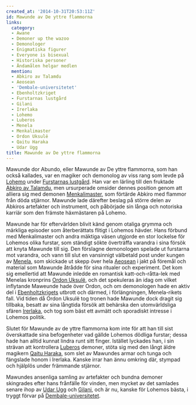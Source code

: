 ```yaml
---
created_at: '2014-10-31T20:53:11Z'
id: Mawunde av De yttre flammorna
links:
  category:
  - Awane
  - Demoner up the wazoo
  - Demonologer
  - Enigmatiska figurer
  - Everyone is bisexual
  - Historiska personer
  - Ändamålen helgar medlen
  mention:
  - Abkiro av Talamdu
  - Aeosean
  - 'Dembale-universitetet'
  - Ebenholtzkriget
  - Furstarnas lustgård
  - Gilani
  - Irerlaka
  - Lohemo
  - Luberos
  - Menela
  - Menkalimaster
  - Ordon Uksulë
  - Qaitu Haraka
  - Udar Ugg
title: Mawunde av De yttre flammorna
---
```


Mawunde dor Abundo, eller Mawunde av De yttre flammorna, som han också kallades, var en magiker och
demonolog av viss rang som levde på [Lohemo] under [Furstarnas lustgård]. Han var en lärling till
den fruktade [Abkiro av Talamdu], men ursurperade omsider dennes position genom att alliera sig med
demonen [Menkalimaster], som förtärde Abkiro med flammor från döda stjärnor. Mawunde lade därefter
beslag på större delen av Abkiros artefakter och instrument, och påbörjade sin långa och notoriska
karriär som den främste häxmästaren på Lohemo.

Mawunde har för eftervärlden blivit känd genom otaliga grymma och märkliga episoder som
återberättats flitigt i Lohemos hävder. Hans förbund med Menkalimaster och andra mäktiga väsen
utgjorde en stor lockelse för Lohemos olika furstar, som ständigt sökte överträffa varandra i sina
försök att knyta Mawunde till sig. Den förslagne demonologen spelade ut furstarna mot varandra, och
vann till slut en vansinnigt välbetald post under kungen av [Menela], som skickade ut skepp över
hela [Aeosean] i jakt på föremål och material som Mawunde åtrådde för sina ritualer och experiment.
Det kom sig emellertid att Mawunde inledde en romantisk katt-och-råtta-lek med Menelas kronprins
[Ordon Uksulë], och det spekuleras än idag om vilket inflytande Maweunde hade över Ordon, och om
demonologen hade en aktiv del i [Ebenholtzkrigets] utbrott och därmed, i förlängningen,
Menela-rikets fall. Vid tiden då Ordon Uksulë tog tronen hade Mawunde dock dragit sig tillbaka,
besatt av sina långtida försök att behärska den utomvärldsliga sfären [Irerlaka], och tog som bäst
ett avmätt och sporadiskt intresse i Lohemos politik.

Slutet för Mawunde av de yttre flammorna kom inte för att han till sist överskattade sina
befogenheter vad gällde Lohemos dödliga furstar; dessa hade han alltid kunnat lindra runt sitt
finger. Istället lyckades han, i sin strävan att kontrollera [Luberos] demoner, stöta sig med den
långt äldre magikern [Qaitu Haraka], som slet av Mawundes armar och tunga och fängslade honom i
Irerlaka. Kanske irrar han ännu omkring där, stympad och hjälplös under främmande stjärnor.

Mawundes ansenliga samling av artefakter och bundna demoner skingrades efter hans frånfälle för
vinden, men mycket av det samlades senare ihop av [Udar Ugg] och [Gilani], och är nu, kanske för
Lohemos bästa, i tryggt förvar på [Dembale-universitetet].

  [Lohemo]: Lohemo
  [Furstarnas lustgård]: Furstarnas_lustgård
  [Abkiro av Talamdu]: Abkiro_av_Talamdu
  [Menkalimaster]: Menkalimaster
  [Menela]: Menela
  [Aeosean]: Aeosean
  [Ordon Uksulë]: Ordon_Uksulë
  [Ebenholtzkrigets]: Ebenholtzkriget
  [Irerlaka]: Irerlaka
  [Luberos]: Luberos
  [Qaitu Haraka]: Qaitu_Haraka
  [Udar Ugg]: Udar_Ugg
  [Gilani]: Gilani
  [Dembale-universitetet]: Dembale-universitetet